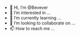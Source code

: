 - 👋 Hi, I’m @Bevever
- 👀 I’m interested in ...
- 🌱 I’m currently learning ...
- 💞️ I’m looking to collaborate on ...
- 📫 How to reach me ...

<!---
Bevever/Bevever is a ✨ special ✨ repository because its `README.md` (this file) appears on your GitHub profile.
You can click the Preview link to take a look at your changes.
--->
